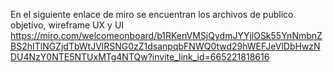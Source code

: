 En el siguiente enlace de miro se encuentran los archivos de publico objetivo, wireframe UX y UI
https://miro.com/welcomeonboard/b1RKenVMSjQydmJYYjlOSk55YnNmbnZBS2hITlNGZjdTbWtJVlRSNG0zZ1dsanpqbFNWQ0twd29hWEFJeVlDbHwzNDU4NzY0NTE5NTUxMTg4NTQw?invite_link_id=665221818616
